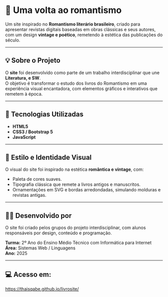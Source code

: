 # 🌸 Uma volta ao romantismo

Um site inspirado no **Romantismo literário brasileiro**, criado para apresentar revistas digitais baseadas em obras clássicas e seus autores, com um design **vintage e poético**, remetendo à estética das publicações do século.

---

## 💡 Sobre o Projeto

O **site** foi desenvolvido como parte de um trabalho interdisciplinar que une **Literatura, e SW**.  
O objetivo é transformar o estudo dos livros do Romantismo em uma experiência visual encantadora, com elementos gráficos e interativos que remetem à época.

---

## 🧠 Tecnologias Utilizadas

- **HTML5**  
- **CSS3 / Bootstrap 5**  
- **JavaScript**  

---

## 🎨 Estilo e Identidade Visual

O visual do site foi inspirado na estética **romântica e vintage**, com:
- Paleta de cores suaves.
- Tipografia clássica que remete a livros antigos e manuscritos.  
- Ornamentações em SVG e bordas arredondadas, simulando molduras e revistas antigas.

---

## 👩‍💻 Desenvolvido por

O site foi criado pelos grupos do projeto interdisciplinar, com alunos responsáveis por design, conteúdo e programação.

**Turma:** 2º Ano do Ensino Médio Técnico  com Informática para Internet
**Área:** Sistemas Web / Linguagens  
**Ano:** 2025  

---

## 💻 Acesso em:
https://thaisqabe.github.io/livrosite/



